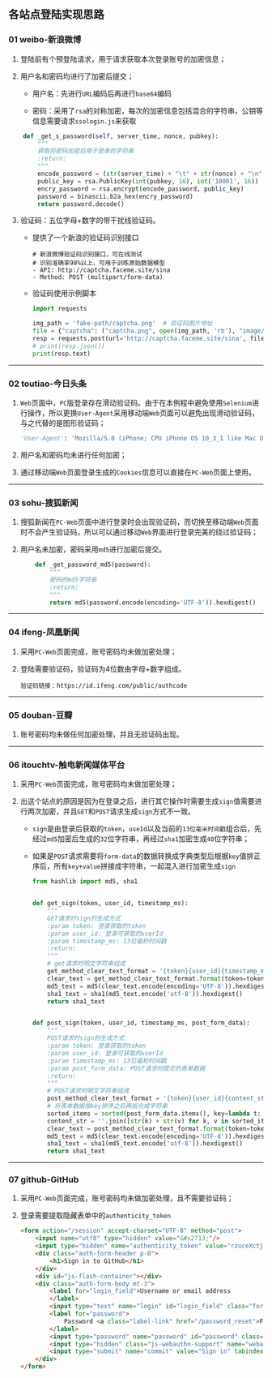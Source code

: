 ## 各站点登陆实现思路

### 01 weibo-新浪微博

1. 登陆前有个预登陆请求，用于请求获取本次登录账号的加密信息；

2. 用户名和密码均进行了加密后提交；

   - 用户名：先进行`URL`编码后再进行`base64`编码

   - 密码：采用了`rsa`的对称加密，每次的加密信息包括混合的字符串，公钥等信息需要请求`ssologin.js`来获取

```python
    def _get_s_password(self, server_time, nonce, pubkey):
        """
        获取将密码加密后用于登录的字符串
        :return:
        """
        encode_password = (str(server_time) + "\t" + str(nonce) + "\n" + str(self.password)).encode("utf-8")
        public_key = rsa.PublicKey(int(pubkey, 16), int('10001', 16))
        encry_password = rsa.encrypt(encode_password, public_key)
        password = binascii.b2a_hex(encry_password)
        return password.decode()
```

3. 验证码：五位字母+数字的带干扰线验证码。

   - 提供了一个新浪的验证码识别接口

     ```http
     # 新浪微博验证码识别接口，可在线测试
     # 识别准确率98%以上，可用于训练原始数据模型
     - API: http://captcha.faceme.site/sina
     - Method: POST (multipart/form-data)
     ```

   - 验证码使用示例脚本

     ```python
     import requests
     
     img_path = 'fake-path/captcha.png'  # 验证码图片地址
     file = {"captcha": ("captcha.png", open(img_path, 'rb'), "image/png")}
     resp = requests.post(url='http://captcha.faceme.site/sina', files=file)
     # print(resp.json())
     print(resp.text)
     ```

     

----

### 02 toutiao-今日头条

1. `Web`页面中，`PC`版登录存在滑动验证码。由于在本例程中避免使用`Selenium`进行操作，所以更换`User-Agent`采用移动端`Web`页面可以避免出现滑动验证码，与之代替的是图形验证码；

   ```python
   'User-Agent': 'Mozilla/5.0 (iPhone; CPU iPhone OS 10_3_1 like Mac OS X) AppleWebKit/603.1.30 (KHTML, like Gecko) Version/10.0 Mobile/14E304 Safari/602.1'
   ```

2. 用户名和密码均未进行任何加密；

3. 通过移动端`Web`页面登录生成的`Cookies`信息可以直接在`PC-Web`页面上使用。



----

### 03 sohu-搜狐新闻

1. 搜狐新闻在`PC-Web`页面中进行登录时会出现验证码，而切换至移动端`Web`页面时不会产生验证码，所以可以通过移动`Web`界面进行登录完美的绕过验证码；

2. 用户名未加密，密码采用`md5`进行加密后提交。

   ```python
       def _get_password_md5(password):
           """
           密码的md5字符串
           :return:
           """
           return md5(password.encode(encoding='UTF-8')).hexdigest()
   ```



----

### 04 ifeng-凤凰新闻

1. 采用`PC-Web`页面完成，账号密码均未做加密处理；

2. 登陆需要验证码，验证码为4位数由字母+数字组成。

   ```http
   验证码链接：https://id.ifeng.com/public/authcode
   ```



-----

### 05 douban-豆瓣

1. 账号密码均未做任何加密处理，并且无验证码出现。



------

### 06 itouchtv-触电新闻媒体平台

1. 采用`PC-Web`页面完成，账号密码均未做加密处理；

2. 出这个站点的原因是因为在登录之后，进行其它操作时需要生成`sign`值需要进行两次加密，并且`GET`和`POST`请求生成`sign`方式不一致。

   - `sign`是由登录后获取的`token`，`useId`以及当前的`13位毫米时间戳`组合后，先经过`md5`加密后生成的`32`位字符串，再经过`sha1`加密生成`40`位字符串；

   - 如果是`POST`请求需要将`form-data`的数据转换成字典类型后根据`key`值排正序后，所有`key+value`拼接成字符串，一起混入进行加密生成`sign`

     ```python
     from hashlib import md5, sha1
     
     
     def get_sign(token, user_id, timestamp_ms):
         """
         GET请求时sign的生成方式
         :param token: 登录获取的token
         :param user_id: 登录可获取的userId
         :param timestamp_ms: 13位毫秒时间戳
         :return:
         """
         # get请求时明文字符串组成
         get_method_clear_text_format = '{token}{user_id}{timestamp_ms}'
         clear_text = get_method_clear_text_format.format(token=token, user_id=user_id, timestamp_ms=timestamp_ms)
         md5_text = md5(clear_text.encode(encoding='UTF-8')).hexdigest()
         sha1_text = sha1(md5_text.encode('utf-8')).hexdigest()
         return sha1_text
     
     
     def post_sign(token, user_id, timestamp_ms, post_form_data):
         """
         POST请求时sign的生成方式
         :param token: 登录获取的token
         :param user_id: 登录可获取的userId
         :param timestamp_ms: 13位毫秒时间戳
         :param post_form_data: POST请求时提交的表单数据
         :return:
         """
         # POST请求时明文字符串组成
         post_method_clear_text_format = '{token}{user_id}{content_str}{timestamp_ms}'
         # 将表单数据按key排序之后再组合成字符串
         sorted_items = sorted(post_form_data.items(), key=lambda t: t[0], reverse=False)
         content_str = ''.join([str(k) + str(v) for k, v in sorted_items])
         clear_text = post_method_clear_text_format.format(token=token, user_id=user_id, content_str=content_str, timestamp_ms=timestamp_ms)
         md5_text = md5(clear_text.encode(encoding='UTF-8')).hexdigest()
         sha1_text = sha1(md5_text.encode('utf-8')).hexdigest()
         return sha1_text
     
     ```

   

-----
   
### 07 github-GitHub

1. 采用`PC-Web`页面完成，账号密码均未做加密处理，且不需要验证码；
2. 登录需要提取隐藏表单中的`authenticity_token`
   
   ```html
   <form action="/session" accept-charset="UTF-8" method="post">
       <input name="utf8" type="hidden" value="&#x2713;"/>
       <input type="hidden" name="authenticity_token" value="rzuceXctjkBoZGUcxGwtNJsgd8bor3GSVHO3GsBMMNpfVNHRAassqVO6rUETWiaiFqW0EUdMBgl1qJAp3ppWlw=="/>
       <div class="auth-form-header p-0">
           <h1>Sign in to GitHub</h1>
       </div>
       <div id="js-flash-container"></div>
       <div class="auth-form-body mt-3">
           <label for="login_field">Username or email address
           </label>
           <input type="text" name="login" id="login_field" class="form-control input-block" tabindex="1" autocapitalize="off" autocorrect="off" autofocus="autofocus"/>
           <label for="password">
               Password <a class="label-link" href="/password_reset">Forgot password?</a>
           </label>
           <input type="password" name="password" id="password" class="form-control form-control input-block" tabindex="2"/>
           <input type="hidden" class="js-webauthn-support" name="webauthn-support" value="unknown">
           <input type="submit" name="commit" value="Sign in" tabindex="3" class="btn btn-primary btn-block" data-disable-with="Signing in…"/>
       </div>
   </form>
   ```
   
   
   
   
   
   
   
   